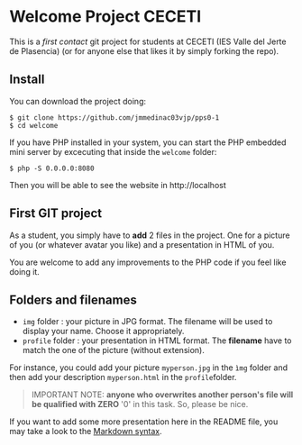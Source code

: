 # Welcome Project CECETI

This is a *first contact* git project for students at CECETI (IES Valle del Jerte de Plasencia)  (or for anyone else that likes it by simply forking the repo).

## Install

You can download the project doing:

    $ git clone https://github.com/jmmedinac03vjp/pps0-1
    $ cd welcome

If you have PHP installed in your system, you can start the PHP embedded mini server by excecuting that inside the ``welcome`` folder:

    $ php -S 0.0.0.0:8080

Then you will be able to see the website in http://localhost


## First GIT project

As a student, you simply have to **add** 2 files in the project. One for a picture of you (or whatever avatar you like) and a presentation in HTML of you.

You are welcome to add any improvements to the PHP code if you feel like doing it.

## Folders and filenames

- `img` folder : your picture in JPG format. The filename will be used to display your name. Choose it appropriately.
- `profile` folder : your presentation in HTML format. The **filename** have to match the one of the picture (without extension).

For instance, you could add your picture ``myperson.jpg`` in the ``ìmg`` folder and then add your description ``myperson.html`` in the ``profile``folder.


> IMPORTANT NOTE: **anyone who overwrites another person's file will be 
qualified with ZERO** '0' in this task. So, please be nice.


If you want to add some more presentation here in the README file, you may take a look to the [Markdown syntax](https://help.github.com/articles/markdown-basics/).

